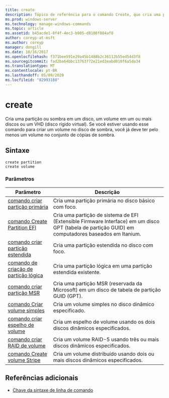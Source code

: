```yaml
---
title: create
description: Tópico de referência para o comando Create, que cria uma partição ou partição de sombra em um disco, um volume em um ou mais discos ou um VHD (disco rígido virtual).
ms.prod: windows-server
ms.technology: manage-windows-commands
ms.topic: article
ms.assetid: b45acde1-8f4f-4ec3-b905-d8188f884af8
author: coreyp-at-msft
ms.author: coreyp
manager: dongill
ms.date: 10/16/2017
ms.openlocfilehash: f371bee591e29a45b1488b2c36112b55ed54d3f8
ms.sourcegitcommit: fad2ba64bbc13763772e21ed3eabd010f6a5da34
ms.translationtype: MT
ms.contentlocale: pt-BR
ms.lasthandoff: 05/09/2020
ms.locfileid: "82993188"
---
```

# <a name="create"></a>create

Cria uma partição ou sombra em um disco, um volume em um ou mais discos ou um VHD (disco rígido virtual). Se você estiver usando esse comando para criar um volume no disco de sombra, você já deve ter pelo menos um volume no conjunto de cópias de sombra.

## <a name="syntax"></a>Sintaxe

```
create partition
create volume
```

### <a name="parameters"></a>Parâmetros

| Parâmetro | Descrição |
| --------- | ----------- |
| [comando criar partição primária](create-partition-primary.md) | Cria uma partição primária no disco básico com foco. |
| [comando Create Partition EFI](create-partition-efi.md) | Cria uma partição de sistema de EFI (Extensible Firmware Interface) em um disco GPT (tabela de partição GUID) em computadores baseados em Itanium. |
| [comando criar partição estendida](create-partition-extended.md) | Cria uma partição estendida no disco com foco. |
| [comando de criação de partição lógica](create-partition-logical.md) | Cria uma partição lógica em uma partição estendida existente. |
| [comando criar partição MSR](create-partition-msr.md) | Cria uma partição MSR (reservada da Microsoft) em um disco de tabela de partição GUID (GPT). |
| [comando Criar volume simples](create-volume-simple.md) | Cria um volume simples no disco dinâmico especificado. |
| [comando criar espelho de volume](create-volume-mirror.md) | Cria um espelho de volume usando os dois discos dinâmicos especificados. |
| [comando criar RAID de volume](create-volume-raid.md) | Cria um volume RAID-5 usando três ou mais discos dinâmicos especificados. |
| [comando Create volume Stripe](create-volume-stripe.md) | Cria um volume distribuído usando dois ou mais discos dinâmicos especificados. |

## <a name="additional-references"></a>Referências adicionais

- [Chave da sintaxe de linha de comando](command-line-syntax-key.md)
